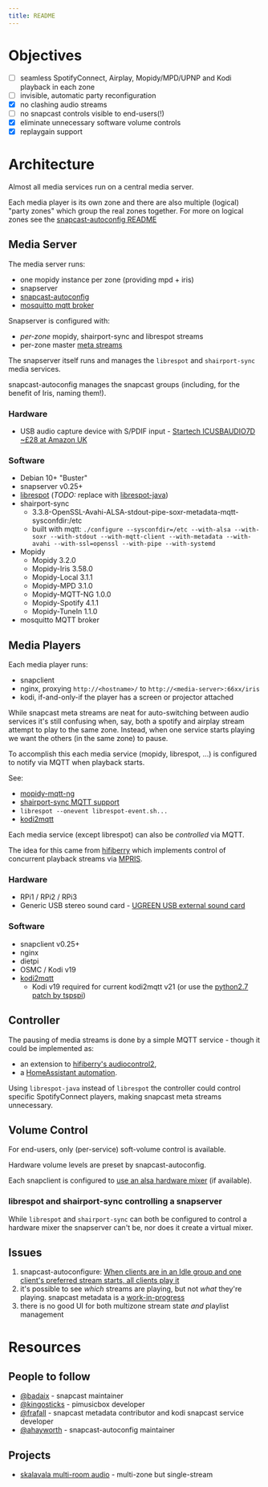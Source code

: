```yaml
---
title: README
---
```


# Objectives

- [ ] seamless SpotifyConnect, Airplay, Mopidy/MPD/UPNP and Kodi playback in each zone
- [ ] invisible, automatic party reconfiguration
- [x] no clashing audio streams
- [ ] no snapcast controls visible to end-users(!)
- [x] eliminate unnecessary software volume controls
- [x] replaygain support

# Architecture

Almost all media services run on a central media server.

Each media player is its own zone and there are also multiple (logical) "party zones" which group the real zones together.
For more on logical zones see the [snapcast-autoconfig README](https://github.com/ahayworth/snapcast-autoconfig)

## Media Server

The media server runs:

 * one mopidy instance per zone (providing mpd + iris)
 * snapserver
 * [snapcast-autoconfig](https://github.com/ahayworth/snapcast-autoconfig)
 * [mosquitto mqtt broker](https://mosquitto.org/)

Snapserver is configured with:

 * *per-zone* mopidy, shairport-sync and librespot streams
 * per-zone master [meta streams](https://github.com/badaix/snapcast/blob/master/doc/configuration.md#meta)

The snapserver itself runs and manages the `librespot` and `shairport-sync` media services.

snapcast-autoconfig manages the snapcast groups (including, for the benefit of Iris, naming them!).

### Hardware
* USB audio capture device with S/PDIF input - [Startech ICUSBAUDIO7D ~£28 at Amazon UK](https://www.amazon.co.uk/dp/B002LM0U2S)

### Software

* Debian 10+ "Buster"
* snapserver v0.25+
* [librespot](https://github.com/librespot-org/librespot)  (*TODO:* replace with [librespot-java](https://github.com/librespot-org/librespot-java))
* shairport-sync
    * 3.3.8-OpenSSL-Avahi-ALSA-stdout-pipe-soxr-metadata-mqtt-sysconfdir:/etc
    * built with mqtt:  `./configure --sysconfdir=/etc --with-alsa --with-soxr --with-stdout --with-mqtt-client --with-metadata --with-avahi --with-ssl=openssl --with-pipe --with-systemd`
* Mopidy
    * Mopidy         3.2.0
    * Mopidy-Iris    3.58.0
    * Mopidy-Local   3.1.1
    * Mopidy-MPD     3.1.0
    * Mopidy-MQTT-NG 1.0.0
    * Mopidy-Spotify 4.1.1
    * Mopidy-TuneIn  1.1.0
* mosquitto MQTT broker

## Media Players

Each media player runs:

 * snapclient
 * nginx, proxying `http://<hostname>/` to `http://<media-server>:66xx/iris`
 * kodi, if-and-only-if the player has a screen or projector attached

While snapcast meta streams are neat for auto-switching between audio services it's
still confusing when, say, both a spotify and airplay stream attempt to play to
the same zone. Instead, when one service starts playing we want the others (in the same zone) to pause.

To accomplish this each media service (mopidy, librespot, ...) is configured to
notify via MQTT when playback starts.

See:

 * [mopidy-mqtt-ng](https://github.com/odiroot/mopidy-mqtt)
 * [shairport-sync MQTT support](https://github.com/mikebrady/shairport-sync/blob/master/MQTT.md)
 * `librespot --onevent librespot-event.sh...`
 * [kodi2mqtt](https://github.com/void-spark/kodi2mqtt)

Each media service (except librespot) can also be *controlled* via MQTT.

The idea for this came from
[hifiberry](https://github.com/hifiberry/audiocontrol2)
which implements control of concurrent playback streams via
[MPRIS](https://www.freedesktop.org/wiki/Specifications/mpris-spec/).


### Hardware
* RPi1 / RPi2 / RPi3
* Generic USB stereo sound card - [UGREEN USB external sound card](https://www.ugreen.com/products/usb-external-stereo-sound-card)

### Software

* snapclient v0.25+
* nginx
* dietpi
* OSMC / Kodi v19
* [kodi2mqtt](https://github.com/void-spark/kodi2mqtt)
  * Kodi v19 required for current kodi2mqtt v21 (or use the [python2.7 patch by tspspi](https://github.com/tspspi/kodi2mqtt/commit/e7df9fa70284f0e905728c33c4b243bec92073e8))


## Controller

The pausing of media streams is done by a simple MQTT service - though it could
be implemented as:

 * an extension to [hifiberry's audiocontrol2](https://github.com/hifiberry/audiocontrol2),
 * a [HomeAssistant automation](https://www.home-assistant.io/integrations/mqtt/).

Using `librespot-java` instead of `librespot` the controller could control
specific SpotifyConnect players, making snapcast meta streams unnecessary.

## Volume Control

For end-users, only (per-service) soft-volume control is available.

Hardware volume levels are preset by snapcast-autoconfig.

Each snapclient is configured to [use an alsa hardware mixer](https://github.com/badaix/snapcast/commit/3ed76e20596b18baa14c04b3ec09c8f232f8e023) (if available).

### librespot and shairport-sync controlling a snapserver
While `librespot` and `shairport-sync` can both be configured to control a
hardware mixer the snapserver can't be, nor does it create a virtual mixer.


## Issues

1. snapcast-autoconfigure: [When clients are in an Idle group and one client's preferred stream starts, all clients play it](https://github.com/ahayworth/snapcast-autoconfig/issues/4)
2. it's possible to see *which* streams are playing, but not *what* they're playing. snapcast metadata is a [work-in-progress](https://github.com/badaix/snapcast/issues/803)
3. there is no good UI for both multizone stream state *and* playlist management


# Resources
## People to follow
* [@badaix](https://github.com/badaix) - snapcast maintainer
* [@kingosticks](https://github.com/kingosticks) - pimusicbox developer
* [@frafall](https://github.com/frafall/) - snapcast metadata contributor and kodi snapcast service developer
* [@ahayworth](https://github.com/ahayworth) - snapcast-autoconfig maintainer

## Projects
* [skalavala multi-room audio]([https://github.com/skalavala/Multi-Room-Audio-Centralized-Audio-for-Home) - multi-zone but single-stream
